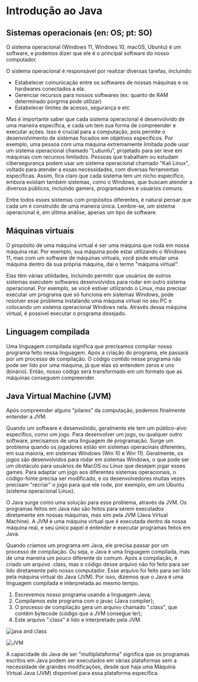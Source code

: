 # Introdução ao Java

## Sistemas operacionais (en: OS; pt: SO)
O sistema operacional (Windows 11, Windows 10, macOS, Ubuntu) é um software, e podemos dizer que ele é o principal 
software do nosso computador.

O sistema operacional é responsável por realizar diversas tarefas, incluindo:
- Estabelecer comunicação entre os softwares de nossas máquinas e os hardwares conectados a ela.
- Gerenciar recursos para nossos softwares (ex: quanto de RAM determinado porgrma pode utilizar)
- Estabelecer limites de acesso, segurança e etc

Mas é importante saber que cada sistema operacional é desenvolvido de uma maneira específica, e cada um tem sua forma de
compreender e executar ações. Isso é crucial para a computação, pois permite o desenvolvimento de sistemas focados em 
objetivos específicos. Por exemplo, uma pessoa com uma máquina extremamente limitada pode usar um sistema operacional 
chamado "Lubuntu", projetado para ser leve em máquinas com recursos limitados. Pessoas que trabalham ou estudam 
cibersegurança podem usar um sistema operacional chamado "Kali Linux", voltado para atender a essas necessidades, com diversas 
ferramentas específicas. Assim, fica claro que cada sistema tem um nicho específico, embora existam também sistemas, como o Windows, 
que buscam atender a diversos públicos, incluindo gamers, programadores e usuários comuns.

Entre todos esses sistemas com propósitos diferentes, é natural pensar que cada um é construído de uma maneira única. 
Lembre-se, um sistema operacional é, em última análise, apenas um tipo de software.

## Máquinas virtuais 
O propósito de uma máquina virtual é ser uma máquina que roda em nossa máquina real. Por exemplo, sua máquina pode estar utilizando o Windows 11, mas com um software de máquinas virtuais, você pode emular uma máquina dentro da sua própria máquina, daí o termo "máquina virtual".

Elas têm várias utilidades, incluindo permitir que usuários de outros sistemas executem softwares desenvolvidos para rodar em outro sistema operacional. Por exemplo, se você estiver utilizando o Linux, mas precisar executar um programa que só funciona em sistemas Windows, pode resolver esse problema instalando uma máquina virtual no seu PC e colocando um sistema operacional Windows nela. Através dessa máquina virtual, é possível executar o programa desejado.

## Linguagem compilada
Uma linguagem compilada significa que precisamos compilar nosso programa feito nessa linguagem. Após a criação do programa, ele passará por um processo de compilação. O código contido nesse programa não pode ser lido por uma máquina, já que elas só entendem zeros e uns (binário). Então, nosso código será transformado em um formato que as máquinas conseguem compreender.


## Java Virtual Machine (JVM)
Após compreender alguns "pilares" da computação, podemos finalmente entender a JVM.

Quando um software é desenvolvido, geralmente ele tem um público-alvo específico, como um jogo. Para desenvolver um jogo, 
ou qualquer outro software, precisamos de uma linguagem de programação. Surge um problema quando os jogadores estão em 
sistemas operacinais diferentes, em sua maioria, em sistemas Windows (Win 10 e Win 11). 
Geralmente, os jogos são desenvolvidos para rodar em sistemas Windows, o que pode ser um obstáculo para usuários de MacOS 
ou Linux que desejam jogar esses games. 
Para adaptar um jogo aos diferentes sistemas operacionais, o código-fonte precisa ser modificado, e os desenvolvedores 
muitas vezes precisam "recriar" o jogo para que ele rode, por exemplo, em um Ubuntu (sistema operacional Linux).

O Java surge como uma solução para esse problema, através da JVM. Os programas feitos em Java não são feitos para serem executados diretamente em nossas máquinas, mas sim pela JVM (Java Virtual Machine). A JVM é uma máquina virtual que é executada dentro da nossa máquina real, e seu único papel é entender e executar programas feitos em Java.

Quando criamos um programa em Java, ele precisa passar por um processo de compilação. Ou seja, o Java é uma linguagem compilada, mas de uma maneira um pouco diferente do comum. Após a compilação, é criado um arquivo .class, mas o código desse arquivo não foi feito para ser lido diretamente pelo nosso computador. Esse arquivo foi feito para ser lido pela máquina virtual do Java (JVM). Por isso, dizemos que o Java é uma linguagem compilada e interpretada ao mesmo tempo.

1. Escrevemos nosso programa usando a linguagem Java;
2. Compilamos este programa com o javac (Java compiler);
3. O processo de compilação gera um arquivo chamado ".class", que contém bytecode (código que a JVM consegue ler);
4. Este arquivo ".class" é lido e interpretado pela JVM.

![java and class](https://github.com/FireguiQueen/Java/assets/98475125/bd5e74c5-2332-4bea-b09a-4fb5a1cce062)

![JVM](https://github.com/FireguiQueen/Java/assets/98475125/0f973e29-41f0-424e-b832-634ada8c4d5c)

A capacidade do Java de ser "multiplataforma" significa que os programas escritos em Java podem ser executados em várias
plataformas sem a necessidade de grandes modificações, desde que haja uma Máquina Virtual Java (JVM) disponível para essa plataforma específica.
